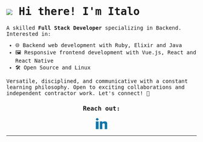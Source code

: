 <samp>
   <h1>
      <img src="https://github.com/italoaalves/italoaalves/assets/18471038/e2ff927b-5d87-420a-bdfd-d67dd48acd87" style="width:2em;text-align:center;">
      Hi there! I'm Italo
   </h1>
   
<p>
  A skilled <strong>Full Stack Developer</strong> specializing in Backend. Interested in:
</p>

<ul>
  <li>🌐 Backend web development with Ruby, Elixir and Java</li>
  <li>🖼️ Responsive frontend development with Vue.js, React and React Native</li>
  <li>🛠️ Open Source and Linux</li>
</ul>

<p>
  Versatile, disciplined, and communicative with a constant learning philosophy. Open to exciting collaborations and independent contractor work. Let's connect! 👋
</p>

<h3 align="center">Reach out:</h3>
<p align="center">
  <a rel="nofollow noopener noreferrer" target="_blank" href="https://www.linkedin.com/in/italoaalves/">
  <img src="linkedin.png" width="30px" alt="LinkedIn"></a>
</p>
</samp>

----
